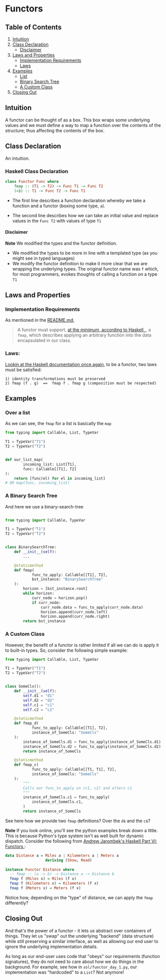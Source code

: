 # Functors

## Table of Contents

1) [Intuition](#intuition)
2) [Class Declaration](#class-declaration)
    - [Disclaimer](#disclaimer)
3) [Laws and Properties](#laws-and-properties)
    - [Implementation Requirements](#implementation-requirements)
    - [Laws](#laws-)
4) [Examples](#examples)
    - [List](#over-a-list)
    - [Binary Search Tree](#a-binary-search-tree)
    - [A Custom Class](#a-custom-class)
5) [Closing Out](#closing-out)

## Intuition

A functor can be thought of as a box. This box wraps some underlying values and we must define a way to map a function
over the contents of the structure; thus affecting the contents of the box.

## Class Declaration

An intuition.

### Haskell Class Declaration

```haskell
class Functor Func where
    fmap :: (T1 -> T2) -> Func T1 -> Func T2
    (<$) :: T1 -> Func T2 -> Func T1
```

- The first line describes a function declaration whereby we take a function and a functor (boxing some type, `a`).

- The second line describes how we can take an initial value and replace values in the `Func T2` with values of
  type `T1`

#### Disclaimer

**Note** We modified the types and the functor definition.

- We modified the types to be more in line with a templated type (as you might see in typed languages)
- We modify the functor definition to make it more clear that we are wrapping the underlying types. The original functor
  name was `f` which, for most programmers, evokes thoughts of calling a function on a type `T1`

## Laws and Properties

### Implementation Requirements

As mentioned in the [README.md](README.md),

> A functor must support, [at the minimum, according to Haskell, ](https://wiki.haskell.org/Functor#Syntax), a `fmap`,
> which describes applying an arbitrary function into the data encapsulated in our class.

### Laws:

[Lookin at the Haskell documentation once again](https://wiki.haskell.org/Functor#Functor_Laws), to be a functor, two
laws must be satisfied:

```
1) identity transformations must be preserved
2) fmap (f . g)  ==  fmap f . fmap g (composition must be respected)
```

## Examples

### Over a list

As we can see, the  `fmap` for a list is basically the `map`

```python
from typing import Callable, List, TypeVar

T1 = TypeVar("T1")
T2 = TypeVar("T2")


def our_list_map(
        incoming_list: List[T1],
        func: Callable[[T1], T2]
):
    return [func(el) for el in incoming_list]
# OR map(func, incoming_list)
```

### A Binary Search Tree

And here we use a binary-search-tree

```python

from typing import Callable, TypeVar

T1 = TypeVar("T1")
T2 = TypeVar("T2")


class BinarySearchTree:
    def __init__(self):
        ...

    @staticmethod
    def fmap(
            func_to_apply: Callable[[T1], T2],
            bst_instance: "BinarySearchTree"
    ):
        horizon = [bst_instance.root]
        while horizon:
            curr_node = horizon.pop()
            if curr_node:
                curr_node.data = func_to_apply(curr_node.data)
                horizon.append(curr_node.left)
                horizon.append(curr_node.right)
        return bst_instance
```

### A Custom Class

However, the benefit of a functor is rather limited if all we can do is apply it
to built-in types. So, consider the following simple example:

```python
from typing import Callable, List, TypeVar

T1 = TypeVar("T1")
T2 = TypeVar("T2")


class SomeCls():
    def __init__(self):
        self.d1 = "d1"
        self.d2 = "d2"
        self.c1 = "c1"
        self.c2 = "c2"

    @staticmethod
    def fmap_d(
            func_to_apply: Callable[[T1], T2],
            instance_of_SomeCls: "SomeCls"
    ):
        instance_of_SomeCls.d1 = func_to_apply(instance_of_SomeCls.d1)
        instance_of_SomeCls.d2 = func_to_apply(instance_of_SomeCls.d2)
        return instance_of_SomeCls

    @staticmethod
    def fmap_c(
            func_to_apply: Callable[[T1, T1], T2],
            instance_of_SomeCls: "SomeCls"
    ):
        """
        Calls our func_to_apply on (c1, c2) and alters c1
        """
        instance_of_SomeCls.c1 = func_to_apply(
            instance_of_SomeCls.c1,
        )
        return instance_of_SomeCls
```

See here how we provide two `fmap` definitions? Over the `d`s and the `c`s? 

**Note** If you look online, you'll see the python examples break down a little. This is because
Python's type system isn't as well built for dynamic dispatch. Consider the following from [Andrew Jarombek's Haskell Part VI: Functors
](https://jarombek.com/blog/may-28-2019-haskell-pt6):

```haskell
data Distance a = Miles a | Kilometers a | Meters a
                  deriving (Show, Read)
                  
instance Functor Distance where
  -- fmap :: (a -> b) -> Distance a -> Distance b
  fmap f (Miles x) = Miles (f x)
  fmap f (Kilometers x) = Kilometers (f x)
  fmap f (Meters x) = Meters (f x)
```

Notice how, depending on the "type" of distance, we can apply the `fmap` differently?

## Closing Out

And that's the power of a functor - it lets us abstract over containers of things. They let us "swap" out the
underlying "backend" (data structure) while still preserving a similar interface, as well as allowing our end user to
ignore the underlying implementation details.

As long as our end-user uses code that "obeys"
our requirements (function signatures), they do not need to care about how we do things in the background. For example,
see how in `sol/functor_day_1.py`, our implementation was "hardcoded" to a `List`? Not anymore!
